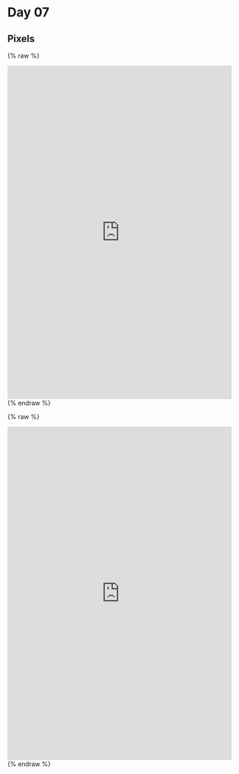 
# Day 07

## Pixels

{% raw %}
<iframe src="https://editor.p5js.org/PerlaH/full/mdKjlUq5E" width="100%" height="750" frameborder="no"></iframe>
{% endraw %}

{% raw %}
<iframe src="https://editor.p5js.org/PerlaH/full/lep0Rtfj7" width="100%" height="750" frameborder="no"></iframe>
{% endraw %}


